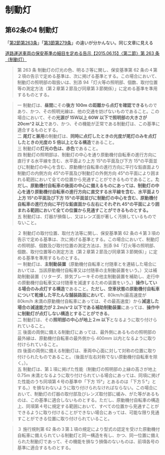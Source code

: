 # 制動灯
## 第62条の4	制動灯
「[第2節第263条](https://www.mlit.go.jp/common/000187720.pdf)」「[第3節第279条](https://www.mlit.go.jp/common/000187736.pdf)」の違いが分かんない。同じ文章に見える

[道路運送車両の保安基準の細目を定める告示【2015.06.15】〈第二節〉第 263 条（制動灯）](https://www.mlit.go.jp/common/000187720.pdf)


>第 263 条 制動灯の灯光の色、明るさ等に関し、保安基準第 62 条の４第２項の告示で定める基準は、次に掲げる基準とする。この場合において、制動灯の照明部の取扱いは、別添 94「灯火等の照明部、個数、取付位置等の測定方法（第２章第２節及び同章第３節関係）」に定める基準を準用するものとする。


> 一 制動灯は、**昼間**にその**後方 100m の距離から点灯を確認できる**ものであり、かつ、その照明光線は、他の交通を妨げないものであること。この場合において、その**光源が 15Ｗ以上 60W 以下で照明部の大きさが 20cm^2 以上**であり、かつ、その機能が正常である制動灯は、この基準に適合するものとする。<br/>
二 **尾灯と兼用**の制動灯は、**同時に点灯したときの光度が尾灯のみを点灯したときの光度の 5 倍以上となる構造**であること。<br/>
三 制動灯の**灯光の色は、赤色**であること。<br/>
四 制動灯の照明部は、制動灯の中心を通り原動機付自転車の進行方向に直行する水平線を含む、水平面より上方 15°の平面及び下方 15°の平面並びに制動灯の中心を含む、原動機付自転車の進行方向に平行な鉛直面より制動灯の内側方向 45°の平面及び制動灯の外側方向 45°の平面により囲まれる範囲において全ての位置から見通すことができるものであること。**ただし、原動機付自転車の後面の中心に備えるものにあっては、制動灯の中心を通り原動機付自転車の進行方向に直交する水平線を含む、水平面より上方 15°の平面及び下方 15°の平面並びに制動灯の中心を含む、原動機付自転車の進行方向に平行な鉛直面から左右にそれぞれ 45°の平面により囲まれる範囲において全ての位置から見通すことができるものとする。**<br/>
五 制動灯は、灯器が損傷し、又はレンズ面が著しく汚損しているものでないこと。

> ２ 制動灯の取付位置、取付方法等に関し、保安基準第 62 条の４第３項の告示で定める基準は、次に掲げる基準とする。この場合において、制動灯の照明部、個数及び取付位置の測定方法は、別添 94「灯火等の照明部、個数、取付位置等の測定方法（第２章第２節及び同章第３節関係）」に定める基準を準用するものとする。<br/>
一 制動灯は、**主制動装置**（原動機付自転車と付随車とを連結した場合においては、当該原動機付自転車又は付随車の主制動装置をいう。）又は補助制動装置（リターダ、排気ブレーキその他主制動装置を補助し、走行中の原動機付自転車又は付随車を減速するための装置をいう。）**操作している場合のみ点灯する構造**であること。**ただし、空車状態の原動機付自転車について乾燥した平たんな舗装路面において**、80km/h(最高速度が 80km/h 未満の原動機付自転車にあっては、その最高速度）から**減速した場合の減速能力が 2.2m/s^2 以下である補助制動装置**にあっては、**操作中に制動灯が点灯しない構造とすることができる**。<br/>
二 制動灯は、その**照明部の中心が地上２m 以下**となるように取り付けられていること。<br/>
三 後面の両側に備える制動灯にあっては、最外側にあるものの照明部の最外縁は、原動機付自転車の最外側から 400mm 以内となるように取り付けられていること。<br/>
四 後面の両側に備える制動灯は、車両中心面に対して対称の位置に取り付けられたものであること。（後面が左右対称でない原動機付自転車を除く。）。<br/>
五 制動灯は、第１項に掲げた性能（制動灯の照明部の上縁の高さが地上 0.75m 未満となるように取り付けられている場合にあっては、同項に掲げた性能のうち同項第４号の基準中「下方 15°」とあるのは「下方５°」とする。）を損なわないように取り付けられなければならない。この場合において、制動灯の灯器の取付部及びレンズ取付部に緩み、がた等があるものは、この基準に適合しないものとする。ただし、原動機付自転車の構造上、同項第４号に規定する範囲において、すべての位置から見通すことができるように取り付けることができない場合にあっては、可能な限り見通すことができる位置に取り付けられていること。<br/>

> ３ 施行規則第 62 条の３第１項の規定により型式の認定を受けた原動機付自転車に備えられている制動灯と同一構造を有し、かつ、同一位置に備えられた制動灯であって、その機能を損なう損傷のないものは、前項各号の基準に適合するものとする。
